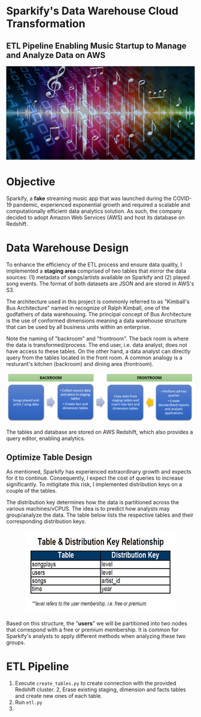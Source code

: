 # Sparkify's Data Warehouse Cloud Transformation
## ETL Pipeline Enabling Music Startup to Manage and Analyze Data on AWS

<img src="https://github.com/Morgan-Sell/song-app-data-warehouse/blob/main/img/music_data.png" width="800" height="250">

# Objective
Sparkify, a **fake** streaming music app that was launched during the COVID-19 pandemic, experienced exponential growth and required a scalable and computationally efficient data analytics solution. As such, the company decided to adopt Amazon Web Services (AWS) and host its database on Redshift.

# Data Warehouse Design
To enhance the efficiency of the ETL process and ensure data quality, I implemented a **staging area** comprised of two tables that mirror the data sources: (1) metadata of songs/artists available on Sparkify and (2) played song events. The format of both datasets are JSON and are stored in AWS's S3.

The architecture used in this project is commonly referred to as "Kimball's Bus Architecture" named in recognize of Ralph Kimball, one of the godfathers of data warehousing. The principal concept of Bus Architecture is the use of conformed dimensions meaning a data warehouse structure that can be used by all business units within an enterprise.

Note the naming of "backroom" and "frontroom". The back room is where the data is transformed/process. The end user, i.e. data analyst, does not have access to these tables. On the other hand, a data analyst can directly query from the tables located in the front room. A common analogy is a resturant's kitchen (backroom) and dining area (frontroom).

![DWH Design](https://github.com/Morgan-Sell/song-app-data-warehouse/blob/main/img/dwh_design.png)
    
    
The tables and database are stored on AWS Redshift, which also provides a query editor, enabling analytics.

## Optimize Table Design

As mentioned, Sparkify has experienced extraordinary growth and expects for it to continue. Consequently, I expect the cost of queries to increase significantly. To mitigitate this risk, I implemented distribution keys on a couple of the tables.

The distribution key determines how the data is partitioned across the various machines/vCPUS. The idea is to predict how analysts may group/analyze the data. The table below lists the respective tables and their corresponding distribution keys.


<center><img src="https://github.com/Morgan-Sell/song-app-data-warehouse/blob/main/img/table_dist_key.png" alt="Dist Key Table" width="400" height="225"></center>


Based on this structure, the "**users**" we will be partitioned into two nodes that correspond with a free or premium membership. It is common for Sparkify's analysts to apply different methods when analyzing these two groups.


# ETL Pipeline
1. Execute `create_tables.py` to create connection with the provided Redshift cluster.
2, Erase existing staging, dimension and facts tables and create new ones of each table.
2. Run `etl.py` 
3. 
